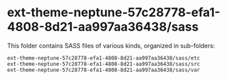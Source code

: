 # ext-theme-neptune-57c28778-efa1-4808-8d21-aa997aa36438/sass

This folder contains SASS files of various kinds, organized in sub-folders:

    ext-theme-neptune-57c28778-efa1-4808-8d21-aa997aa36438/sass/etc
    ext-theme-neptune-57c28778-efa1-4808-8d21-aa997aa36438/sass/src
    ext-theme-neptune-57c28778-efa1-4808-8d21-aa997aa36438/sass/var
